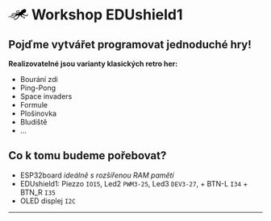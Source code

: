 # ![logo](img/logo_small.png) Workshop EDUshield1

## Pojďme vytvářet programovat jednoduché hry!

**Realizovatelné jsou varianty klasických retro her:**

- Bourání zdi
- Ping-Pong
- Space invaders
- Formule
- Plošinovka
- Bludiště
- ...


## Co k tomu budeme pořebovat?

- ESP32board *ideálně s rozšířenou RAM pamětí*
- EDUshield1:  Piezzo `IO15`, Led2 `PWM3-25`, Led3 `DEV3-27`, + BTN-L `I34` + BTN_R `I35`
- OLED displej `I2C`

---